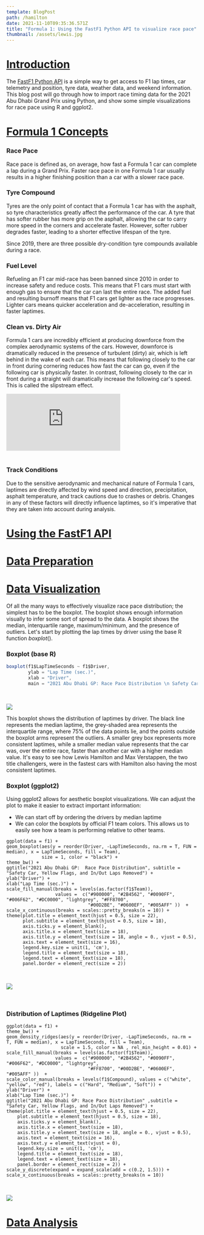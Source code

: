 ```yaml
---
template: BlogPost
path: /hamilton
date: 2021-11-10T09:35:36.571Z
title: "Formula 1: Using the FastF1 Python API to visualize race pace"
thumbnail: /assets/lewis.jpg
---
```


# <u> Introduction </u>

The [FastF1 Python API](https://github.com/theOehrly/Fast-F1) is a simple way to get access to F1 lap times, car telemetry and position, tyre data, weather data, and weekend information. This blog post will go through how to import race timing data for the 2021 Abu Dhabi Grand Prix using Python, and show some simple visualizations for race pace using R and ggplot2.

# <u> Formula 1 Concepts </u> 

### Race Pace

Race pace is defined as, on average, how fast a Formula 1 car can complete a lap during a Grand Prix. Faster race pace in one Formula 1 car usually results in a higher finishing position than a car with a slower race pace. 

### Tyre Compound

Tyres are the only point of contact that a Formula 1 car has with the asphalt, so tyre characteristics greatly affect the performance of the car. A tyre that has softer rubber has more grip on the asphalt, allowing the car to carry more speed in the corners and accelerate faster. However, softer rubber degrades faster, leading to a shorter effective lifespan of the tyre.

Since 2019, there are three possible dry-condition tyre compounds available during a race. 


### Fuel Level

Refueling an F1 car mid-race has been banned since 2010 in order to increase safety and reduce costs. This means that F1 cars must start with enough gas to ensure that the car can last the entire race. The added fuel and resulting burnoff means that F1 cars get lighter as the race progresses. Lighter cars means quicker acceleration and de-acceleration, resulting in faster laptimes. 

### Clean vs. Dirty Air

Formula 1 cars are incredibly efficient at producing downforce from the complex aerodynamic systems of the cars. However, downforce is dramatically reduced in the presence of turbulent (dirty) air, which is left behind in the wake of each car. This means that following closely to the car in front during cornering reduces how fast the car can go, even if the following car is physically faster. In contrast, following closely to the car in front during a straight will dramatically increase the following car's speed. This is called the slipstream effect.


<div class="video-container">
    <iframe src="https://www.youtube.com/embed/nivswe7Zyuc" title="YouTube video player" frameborder="0" allow="accelerometer; autoplay; clipboard-write; encrypted-media; gyroscope; picture-in-picture" allowfullscreen></iframe>
</div>

<br/>

### Track Conditions

Due to the sensitive aerodynamic and mechanical nature of Formula 1 cars, laptimes are directly affected by wind speed and direction, precipitation, asphalt temperature, and track cautions due to crashes or debris. Changes in any of these factors will directly influence laptimes, so it's imperative that they are taken into account during analysis.

# <u> Using the FastF1 API </u> 

# <u> Data Preparation </u> 

# <u> Data Visualization </u> 

Of all the many ways to effectively visualize race pace distribution; the simplest has to be the boxplot. The boxplot shows enough information visually to infer some sort of spread to the data. A boxplot shows the median, interquartile range, maximum/minimum, and the presence of outliers. Let's start by plotting the lap times by driver using the base R function <i>boxplot</i>().

### Boxplot (base R)

```js
boxplot(f1$LapTimeSeconds ~ f1$Driver, 
		ylab = "Lap Time (sec.)", 
		xlab = "Driver", 
		main = "2021 Abu Dhabi GP: Race Pace Distribution \n Safety Car, Yellow Flags, and In/Out Laps Removed")
```

<br/>

![](/assets/boxplot_baseR.png)

This boxplot shows the distribution of laptimes by driver. The black line represents the median laptime, the grey-shaded area represents the interquartile range, where 75% of the data points lie, and the points outside the boxplot arms represent the outliers. A smaller grey box represents more consistent laptimes, while a smaller median value represents that the car was, over the entire race, faster than another car with a higher median value. It's easy to see how Lewis Hamilton and Max Verstappen, the two title challengers, were in the fastest cars with Hamilton also having the most consistent laptimes.


### Boxplot (ggplot2)

Using ggplot2 allows for aesthetic boxplot visualizations.  We can adjust the plot to make it easier to extract important information:

- We can start off by ordering the drivers by median laptime
- We can color the boxplots by official F1 team colors. This allows us to easily see how a team is performing relative to other teams.

```JS
ggplot(data = f1) + 
geom_boxplot(aes(y = reorder(Driver, -LapTimeSeconds, na.rm = T, FUN = median), x = LapTimeSeconds, fill = Team), 
             size = 1, color = "black") + 
theme_bw() +
ggtitle("2021 Abu Dhabi GP:  Race Pace Distribution", subtitle =  "Safety Car, Yellow Flags, and In/Out Laps Removed") +
ylab("Driver") +
xlab("Lap Time (sec.)") +
scale_fill_manual(breaks = levels(as.factor(f1$Team)), 
				  values =  c("#900000", "#2B4562", "#0090FF", "#006F62", "#DC0000", "lightgrey", "#FF8700", 
				  			  "#00D2BE", "#0600EF", "#005AFF" ))  +
scale_x_continuous(breaks = scales::pretty_breaks(n = 10)) +
theme(plot.title = element_text(hjust = 0.5, size = 22),
      plot.subtitle = element_text(hjust = 0.5, size = 18),
      axis.ticks.y = element_blank(),
      axis.title.x = element_text(size = 18),
      axis.title.y = element_text(size = 18, angle = 0., vjust = 0.5),
      axis.text = element_text(size = 16),
      legend.key.size = unit(1, 'cm'),
      legend.title = element_text(size = 18),
      legend.text = element_text(size = 18),
      panel.border = element_rect(size = 2)) 
```

<br/>

![](/assets/AbuDhabi_BoxPlot_NoTyre.png)

<br/>


### Distribution of Laptimes (Ridgeline Plot)

```JS
ggplot(data = f1) + 
theme_bw() +
geom_density_ridges(aes(y = reorder(Driver, -LapTimeSeconds, na.rm = T, FUN = median), x = LapTimeSeconds, fill = Team), 
					scale = 1.5, color = NA , rel_min_height = 0.01) +
scale_fill_manual(breaks = levels(as.factor(f1$Team)), 
				  values =  c("#900000", "#2B4562", "#0090FF", "#006F62", "#DC0000", "lightgrey", 
							  "#FF8700", "#00D2BE", "#0600EF", "#005AFF" ))  +
scale_color_manual(breaks = levels(f1$Compound), values = c("white", "yellow", "red"), labels = c("Hard", "Medium", "Soft")) +
ylab("Driver") +
xlab("Lap Time (sec.)") +
ggtitle("2021 Abu Dhabi GP: Race Pace Distribution" ,subtitle =  "Safety Car, Yellow Flags, and In/Out Laps Removed") +
theme(plot.title = element_text(hjust = 0.5, size = 22),
    plot.subtitle = element_text(hjust = 0.5, size = 18),
    axis.ticks.y = element_blank(),
    axis.title.x = element_text(size = 18),
    axis.title.y = element_text(size = 18, angle = 0., vjust = 0.5),
    axis.text = element_text(size = 16),
    axis.text.y = element_text(vjust = 0),
    legend.key.size = unit(1, 'cm'),
    legend.title = element_text(size = 18),
    legend.text = element_text(size = 18),
    panel.border = element_rect(size = 2)) + 
scale_y_discrete(expand = expand_scale(add = c(0.2, 1.5))) +
scale_x_continuous(breaks = scales::pretty_breaks(n = 10)) 
```
<br/>

![](/assets/AbuDhabi_RidgePlot_NoTyre.png)

### 

# <u> Data Analysis </u> 


